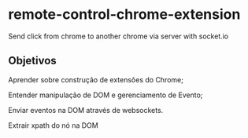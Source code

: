 # remote-control-chrome-extension
 Send click from chrome to another chrome via server with socket.io
 
## Objetivos
Aprender sobre construção de extensões do Chrome;

Entender manipulação de DOM e gerenciamento de Evento;

Enviar eventos na DOM através de websockets.

Extrair xpath do nó na DOM

